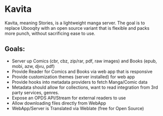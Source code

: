 ﻿# Kavita
Kavita, meaning Stories, is a lightweight manga server. The goal is to replace Ubooqity with an 
open source variant that is flexible and packs more punch, without sacrificing ease to use.

## Goals:
* Server up Comics (cbr, cbz, zip/rar, pdf, raw images) and Books (epub, mobi, azw, djvu, pdf)
* Provide Reader for Comics and Books via web app that is responsive
* Provide customization themes (server installed) for web app
* Provide hooks into metadata providers to fetch Manga/Comic data
* Metadata should allow for collections, want to read integration from 3rd party services, genres.
* Expose an OPDS API/Stream for external readers to use
* Allow downloading files directly from WebApp
* WebApp/Server is Translated via Weblate (free for Open Source)